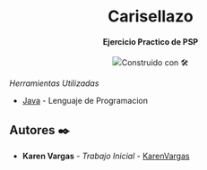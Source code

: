 <h1 align="center"> Carisellazo</h1>
<h4 align="center">Ejercicio Practico de PSP </h4>

<p align="center"><img src="></p> 



## Construido con 🛠️

_Herramientas Utilizadas_

* [Java](https://www.java.com/es/) - Lenguaje de Programacion 


## Autores ✒️

* **Karen Vargas** - *Trabajo Inicial* - [KarenVargas](https://github.com/Karen11Vargas)

